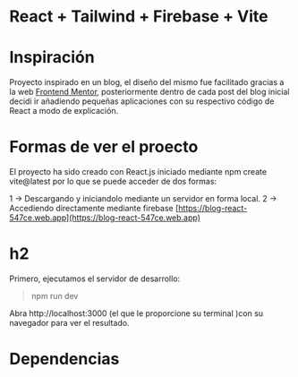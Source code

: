 
# React +  Tailwind + Firebase + Vite

  # Inspiración
Proyecto inspirado en un blog, el diseño del mismo fue facilitado gracias a la web [Frontend Mentor](https://www.frontendmentor.io/), posteriormente dentro de cada post del blog inicial decidi ir añadiendo pequeñas aplicaciones con su respectivo código de React a modo de explicación. 



  # Formas de ver el proecto


El proyecto ha sido creado con React.js iniciado mediante npm create vite@latest por lo que se puede acceder de dos formas: 

1 -> Descargando y iniciandolo mediante un servidor en forma local.
2 -> Accediendo directamente mediante firebase [https://blog-react-547ce.web.app](https://blog-react-547ce.web.app)

  # h2

  Primero, ejecutamos el servidor de desarrollo:

> npm run dev

Abra http://localhost:3000 (el que le proporcione su terminal )con su navegador para ver el resultado.

  # Dependencias
